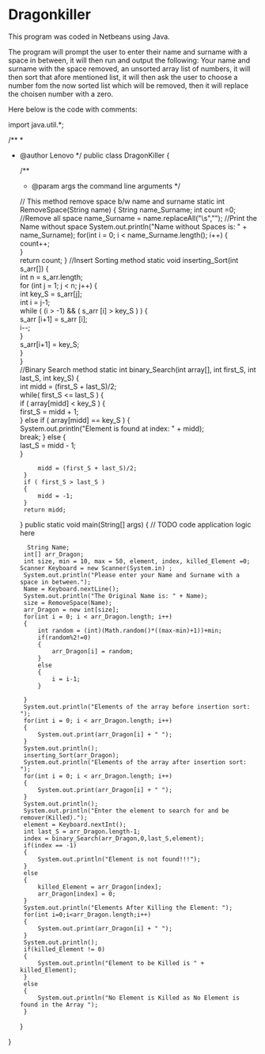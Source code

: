 # Dragonkiller
This program was coded in Netbeans using Java.

The program will prompt the user to enter their name and surname with a space in between, it will then run and output the following:
Your name and surname with the space removed,
an unsorted array list of numbers,
it will then sort that afore mentioned list,
it will then ask the user to choose a number fom the now sorted list which will be removed,
then it will replace the choisen number with a zero.

Here below is the code with comments:

import java.util.*;


/**
 *
 * @author Lenovo
 */
public class DragonKiller {

    /**
     * @param args the command line arguments
     */
    
 

     // This method remove space b/w name and surname
    static int RemoveSpace(String name)
    {
        String name_Surname;
        int count =0;
        //Remove all space
        name_Surname = name.replaceAll("\\s","");
        //Print the Name without space
        System.out.println("Name without Spaces is: " + name_Surname);
        for(int i = 0; i < name_Surname.length(); i++) 
        {    
                count++;    
        }   
        return count;
    }
    //Insert Sorting method
    static void inserting_Sort(int s_arr[]) {  
        int n = s_arr.length;  
        for (int j = 1; j < n; j++) {  
            int key_S = s_arr[j];  
            int i = j-1;  
            while ( (i > -1) && ( s_arr [i] > key_S ) ) {  
                s_arr [i+1] = s_arr [i];  
                i--;  
            }  
            s_arr[i+1] = key_S;  
        }  
    }  
    //Binary Search method
    static int binary_Search(int array[], int first_S, int last_S, int key_S)
    {  
        int midd = (first_S + last_S)/2;  
        while( first_S <= last_S )
        {  
            if ( array[midd] < key_S )
            {  
                first_S = midd + 1;     
            }
            else if ( array[midd] == key_S )
            {  
                System.out.println("Element is found at index: " + midd);  
                break;
            }
            else
            {  
                last_S = midd - 1;  
            }  
            
            midd = (first_S + last_S)/2;  
        }
        if ( first_S > last_S )
        {  
            midd = -1;
        }  
        return midd;
    } 
    public static void main(String[] args) {
        // TODO code application logic here
     
        
         String Name;        
        int[] arr_Dragon;  
        int size, min = 10, max = 50, element, index, killed_Element =0;
       Scanner Keyboard = new Scanner(System.in) ;
        System.out.println("Please enter your Name and Surname with a space in between.");
        Name = Keyboard.nextLine();
        System.out.println("The Original Name is: " + Name);
        size = RemoveSpace(Name);
        arr_Dragon = new int[size];
        for(int i = 0; i < arr_Dragon.length; i++)
        {
            int random = (int)(Math.random()*((max-min)+1))+min;
            if(random%2!=0)
            {
                arr_Dragon[i] = random;      
            }
            else
            {
                i = i-1;
            }
            
        }
        System.out.println("Elements of the array before insertion sort: ");
        for(int i = 0; i < arr_Dragon.length; i++)
        {
            System.out.print(arr_Dragon[i] + " ");
        }
        System.out.println();
        inserting_Sort(arr_Dragon);   
        System.out.println("Elements of the array after insertion sort: ");
        for(int i = 0; i < arr_Dragon.length; i++)
        {
            System.out.print(arr_Dragon[i] + " ");
        }
        System.out.println();
        System.out.println("Enter the element to search for and be remover(Killed).");
        element = Keyboard.nextInt();
        int last_S = arr_Dragon.length-1;
        index = binary_Search(arr_Dragon,0,last_S,element); 
        if(index == -1)
        {
            System.out.println("Element is not found!!!"); 
        }
        else
        {
            killed_Element = arr_Dragon[index];
            arr_Dragon[index] = 0;
        }
        System.out.println("Elements After Killing the Element: ");
        for(int i=0;i<arr_Dragon.length;i++)
        {
            System.out.print(arr_Dragon[i] + " ");
        }
        System.out.println();
        if(killed_Element != 0)
        {
            System.out.println("Element to be Killed is " + killed_Element);
        }
        else
        {
            System.out.println("No Element is Killed as No Element is found in the Array ");
        }

        
        
    }
    
}
